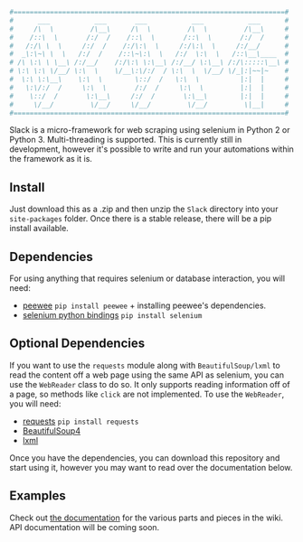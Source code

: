```python
#===================================================================#
#      ___           ___       ___           ___           ___      #
#     /\  \         /\__\     /\  \         /\  \         /\__\     #
#    /::\  \       /:/  /    /::\  \       /::\  \       /:/  /     #
#   /:/\ \  \     /:/  /    /:/\:\  \     /:/\:\  \     /:/__/      #
#  _\:\~\ \  \   /:/  /    /::\~\:\  \   /:/  \:\  \   /::\__\____  #
# /\ \:\ \ \__\ /:/__/    /:/\:\ \:\__\ /:/__/ \:\__\ /:/\:::::\__\ #
# \:\ \:\ \/__/ \:\  \    \/__\:\/:/  / \:\  \  \/__/ \/_|:|~~|~    #
#  \:\ \:\__\    \:\  \        \::/  /   \:\  \          |:|  |     #
#   \:\/:/  /     \:\  \       /:/  /     \:\  \         |:|  |     #
#    \::/  /       \:\__\     /:/  /       \:\__\        |:|  |     #
#     \/__/         \/__/     \/__/         \/__/         \|__|     #
#===================================================================#
```
Slack is a micro-framework for web scraping using selenium in Python 2 or Python 3. Multi-threading is supported. This is currently still in development, however it's possible to write and run your automations within the framework as it is.

## Install

Just download this as a .zip and then unzip the `Slack` directory into 
your `site-packages` folder. Once there is a stable release, there will 
be a pip install available.

## Dependencies

For using anything that requires selenium or database interaction, you
will need:

* [peewee](http://docs.peewee-orm.com/en/latest/)
`pip install peewee` + installing peewee's dependencies.
* [selenium python bindings](http://selenium-python.readthedocs.org/)
`pip install selenium`

## Optional Dependencies

If you want to use the `requests` module along with `BeautifulSoup/lxml` 
to read the content off a web page using the same API as selenium, you 
can use the `WebReader` class to do so.  It only supports reading 
information off of a page, so methods like `click` are not implemented.
To use the `WebReader`, you will need:

* [requests](http://docs.python-requests.org/en/master/)
`pip install requests`
* [BeautifulSoup4](https://www.crummy.com/software/BeautifulSoup/)
* [lxml](http://lxml.de/)

Once you have the dependencies, you can download this repository and 
start using it, however you may want to read over the documentation 
below.

## Examples

Check out [the documentation](https://github.com/Wykleph/Slack/wiki/Documentation) for the various parts and pieces in the wiki. API documentation will be coming soon.

